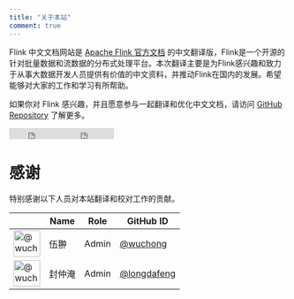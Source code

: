 ```yaml
---
title: "关于本站"
comment: true
---
```

<!--
Licensed to the Apache Software Foundation (ASF) under one
or more contributor license agreements.  See the NOTICE file
distributed with this work for additional information
regarding copyright ownership.  The ASF licenses this file
to you under the Apache License, Version 2.0 (the
"License"); you may not use this file except in compliance
with the License.  You may obtain a copy of the License at

  http://www.apache.org/licenses/LICENSE-2.0

Unless required by applicable law or agreed to in writing,
software distributed under the License is distributed on an
"AS IS" BASIS, WITHOUT WARRANTIES OR CONDITIONS OF ANY
KIND, either express or implied.  See the License for the
specific language governing permissions and limitations
under the License.
-->

Flink 中文文档网站是 [Apache Flink 官方文档](https://ci.apache.org/projects/flink/flink-docs-master/) 的中文翻译版，Flink是一个开源的针对批量数据和流数据的分布式处理平台。本次翻译主要是为Flink感兴趣和致力于从事大数据开发人员提供有价值的中文资料，并推动Flink在国内的发展。希望能够对大家的工作和学习有所帮助。

如果你对 Flink 感兴趣，并且愿意参与一起翻译和优化中文文档，请访问 [GitHub Repository](https://github.com/flink-china/flink-china-doc#翻译) 了解更多。

<iframe src="http://ghbtns.com/github-btn.html?user=flink-china&repo=flink-china-doc&type=watch&count=true"
  allowtransparency="true" frameborder="0" scrolling="0" width="95" height="20" style="vertical-align: middle;"></iframe><iframe src="http://ghbtns.com/github-btn.html?user=flink-china&repo=flink-china-doc&type=fork&count=true"
  allowtransparency="true" frameborder="0" scrolling="0" width="95" height="20" style="vertical-align: middle;"></iframe>


<a id="thanks"></a>

# 感谢

特别感谢以下人员对本站翻译和校对工作的贡献。

<table class="table table-striped user-table">
  <thead>
    <th class="text-center"></th>
    <th class="text-center">Name</th>
    <th class="text-center">Role</th>
    <th class="text-center">GitHub ID</th>
  </thead>
  <tbody>
  <tr>
    <td class="text-center"><img alt="@wuchong" height="48" src="https://avatars2.githubusercontent.com/u/5378924?v=3&s=96" width="48"></td>
    <td class="text-center">伍翀</td>
    <td class="text-center">Admin</td>
    <td class="text-center"><a href="http://github.com/wuchong" target="_blank">@wuchong</a></td>
  </tr>
  <tr>
    <td class="text-center"><img alt="@wuchong" height="48" src="https://avatars2.githubusercontent.com/u/374091?v=3&s=96" width="48"></td>
    <td class="text-center">封仲淹</td>
    <td class="text-center">Admin</td>
    <td class="text-center"><a href="https://github.com/longdafeng" target="_blank">@longdafeng</a></td>
  </tr>
  </tbody>
</table>
